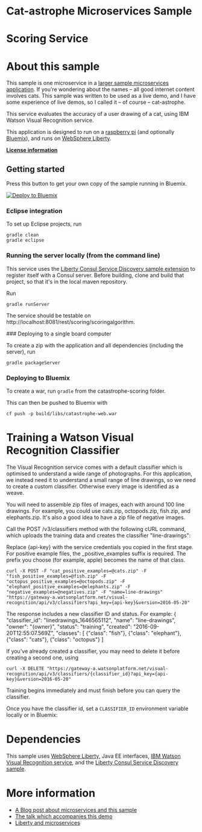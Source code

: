# Cat-astrophe Microservices Sample
# Scoring Service


# About this sample

This sample is one microservice in a [larger sample 
microservices application](http://github.com/holly-cummins/catastrophe-microservices). If you’re wondering about the names – all good internet content involves cats. This sample was written
to be used as a live demo, and I have some experience of live demos, so I called it – of course – cat-astrophe.

This service evaluates the accuracy of a user drawing of 
a cat, using IBM Watson Visual Recognition service.  

This application is designed to run on a [raspberry pi](http://www.linksprite.com/linksprite-pcduino/) (and optionally [Bluemix](http://bluemix.net)), and runs on [WebSphere Liberty](http://wasdev.net). 

**[License information](LICENSE.txt)** 

## Getting started 

Press this button to get your own copy of the sample running in Bluemix. 

[![Deploy to Bluemix](https://bluemix.net/deploy/button.png)](https://bluemix.net/deploy?repository=https://github.com/holly-cummins/catastrophe-scoring)

### Eclipse integration 

To set up Eclipse projects, run 

    gradle clean
    gradle eclipse

### Running the server locally (from the command line) 

This service uses the [Liberty Consul Service Discovery sample extension](https://github.com/WASdev/sample.consulservicediscovery) to register itself with a Consul server. Before building, clone and build that project, so that it's in the local maven repository. 

Run

    gradle runServer

The service should be testable on http://localhost:8081/rest/scoring/scoringalgorithm. 

### Deploying to a single board computer 

To create a zip with the application and all dependencies (including the server), run 

    gradle packageServer


### Deploying to Bluemix 

To create a war, run `gradle` from the catastrophe-scoring folder.

This can then be pushed to Bluemix with 

    cf push -p build/libs/catastrophe-web.war

# Training a Watson Visual Recognition Classifier

The Visual Recognition service comes with a default 
classifier which is optimised to understand a wide 
range of photographs. For this application, we 
instead need it to understand a small range of 
line drawings, so we need to create a custom classifier. Otherwise every image is identified as a weave. 

You will need to assemble zip files of images, each
with around 100 line drawings. For example, you could use 
cats.zip, octopods.zip, fish.zip, and elephants.zip. It's 
also a good idea to have a zip file of negative images.

Call the POST /v3/classifiers method with the following cURL command, which uploads the training data and creates the classifier "line-drawings":

Replace {api-key} with the service credentials you copied in the first stage.
For positive example files, the _positive_examples suffix is required. The prefix you choose (for example, apple) becomes the name of that class.

    curl -X POST -F "cat_positive_examples=@cats.zip" -F "fish_positive_examples=@fish.zip" -F "octopus_positive_examples=@octopods.zip" -F "elephant_positive_examples=@elephants.zip" -F "negative_examples=@negatives.zip" -F "name=line-drawings" "https://gateway-a.watsonplatform.net/visual-recognition/api/v3/classifiers?api_key={api-key}&version=2016-05-20"
    
The response includes a new classifier ID and status. For example:
{
    "classifier_id": "linedrawings_1646565112",
    "name": "line-drawings",
    "owner": "{owner}",
    "status": "training",
    "created": "2016-09-20T12:55:07.569Z",
    "classes": [
        {"class": "fish"},
        {"class": "elephant"},
        {"class": "cats"},
        {"class": "octopus"}
    ]

If you've already created a classifier, you may need to delete it before creating a second one, using 

    curl -X DELETE "https://gateway-a.watsonplatform.net/visual-recognition/api/v3/classifiers/{classifier_id}?api_key={api-key}&version=2016-05-20"
    
Training begins immediately and must finish before you can query the classifier. 

Once you have the classifier id, set a `CLASSIFIER_ID` environment variable locally or in Bluemix:

# Dependencies 

This sample uses [WebSphere Liberty](http://wasdev.net), Java EE interfaces, [IBM Watson Visual Recognition service](https://www.ibm.com/watson/developercloud/visual-recognition.html), and the [Liberty Consul Service Discovery sample](https://github.com/WASdev/sample.consulservicediscovery). 

# More information 

* [A Blog post about microservices and this sample](https://developer.ibm.com/wasdev/blog/2016/06/01/putting-micro-microservices/)
* [The talk which accompanies this demo](http://www.slideshare.net/HollyCummins/microservices-from-dream-to-reality-in-an-hour")
* [Liberty and microservices](https://developer.ibm.com/wasdev/docs/microservices/)

